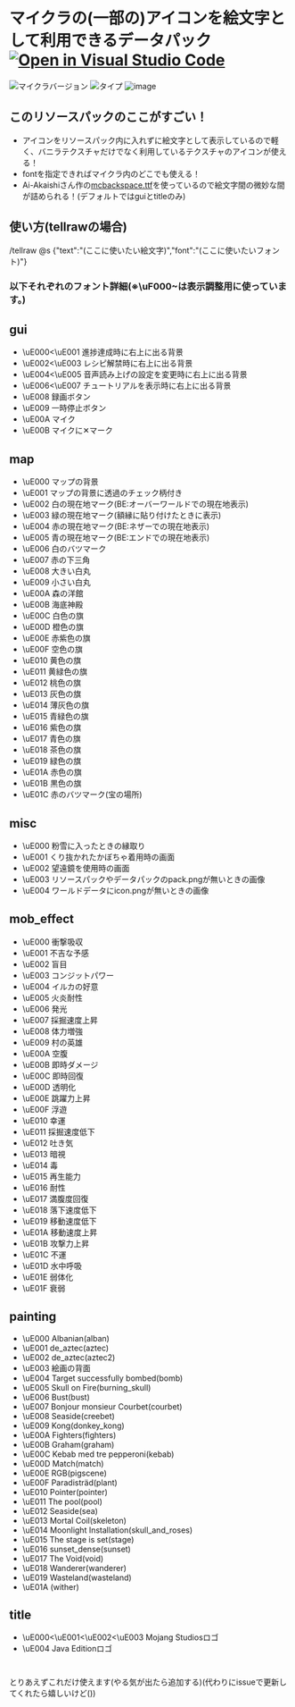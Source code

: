# マイクラの(一部の)アイコンを絵文字として利用できるデータパック [![Open in Visual Studio Code](https://open.vscode.dev/badges/open-in-vscode.svg)](https://open.vscode.dev/tunakaniri/minecraft-icon-to-emoji)
![マイクラバージョン](https://img.shields.io/badge/Minecraft%20Ver-Java%201.17~1.18.1-brightgreen) ![タイプ](https://img.shields.io/badge/Type-resourcepack-orange)
![image](https://user-images.githubusercontent.com/55052380/154667816-028f4343-9e0e-41a5-89f0-484c6756000e.png)
## このリソースパックのここがすごい！
- アイコンをリソースパック内に入れずに絵文字として表示しているので軽く、バニラテクスチャだけでなく利用しているテクスチャのアイコンが使える！
- fontを指定できればマイクラ内のどこでも使える！
- Ai-Akaishiさん作の[mcbackspace.ttf](https://github.com/Ai-Akaishi/HighQualityImageLoadingSample)を使っているので絵文字間の微妙な間が詰められる！(デフォルトではguiとtitleのみ)
## 使い方(tellrawの場合)
/tellraw @s {"text":"(ここに使いたい絵文字)","font":"(ここに使いたいフォント)"}
### 以下それぞれのフォント詳細(※\uF000~は表示調整用に使っています。)
## gui
- \uE000<\uE001 進捗達成時に右上に出る背景
- \uE002<\uE003 レシピ解禁時に右上に出る背景
- \uE004<\uE005 音声読み上げの設定を変更時に右上に出る背景
- \uE006<\uE007 チュートリアルを表示時に右上に出る背景
- \uE008 録画ボタン
- \uE009 一時停止ボタン
- \uE00A マイク
- \uE00B マイクに✕マーク
## map
- \uE000 マップの背景
- \uE001 マップの背景に透過のチェック柄付き
- \uE002 白の現在地マーク(BE:オーバーワールドでの現在地表示)
- \uE003 緑の現在地マーク(額縁に貼り付けたときに表示)
- \uE004 赤の現在地マーク(BE:ネザーでの現在地表示)
- \uE005 青の現在地マーク(BE:エンドでの現在地表示)
- \uE006 白のバツマーク
- \uE007 赤の下三角
- \uE008 大きい白丸
- \uE009 小さい白丸
- \uE00A 森の洋館
- \uE00B 海底神殿
- \uE00C 白色の旗
- \uE00D 橙色の旗
- \uE00E 赤紫色の旗
- \uE00F 空色の旗
- \uE010 黄色の旗
- \uE011 黄緑色の旗
- \uE012 桃色の旗
- \uE013 灰色の旗
- \uE014 薄灰色の旗
- \uE015 青緑色の旗
- \uE016 紫色の旗
- \uE017 青色の旗
- \uE018 茶色の旗
- \uE019 緑色の旗
- \uE01A 赤色の旗
- \uE01B 黒色の旗
- \uE01C 赤のバツマーク(宝の場所)
## misc
- \uE000 粉雪に入ったときの縁取り
- \uE001 くり抜かれたかぼちゃ着用時の画面
- \uE002 望遠鏡を使用時の画面
- \uE003 リソースパックやデータパックのpack.pngが無いときの画像
- \uE004 ワールドデータにicon.pngが無いときの画像
## mob_effect
- \uE000 衝撃吸収
- \uE001 不吉な予感
- \uE002 盲目
- \uE003 コンジットパワー
- \uE004 イルカの好意
- \uE005 火炎耐性
- \uE006 発光
- \uE007 採掘速度上昇
- \uE008 体力増強
- \uE009 村の英雄
- \uE00A 空腹
- \uE00B 即時ダメージ
- \uE00C 即時回復
- \uE00D 透明化
- \uE00E 跳躍力上昇
- \uE00F 浮遊
- \uE010 幸運
- \uE011 採掘速度低下
- \uE012 吐き気
- \uE013 暗視
- \uE014 毒
- \uE015 再生能力
- \uE016 耐性
- \uE017 満腹度回復
- \uE018 落下速度低下
- \uE019 移動速度低下
- \uE01A 移動速度上昇
- \uE01B 攻撃力上昇
- \uE01C 不運
- \uE01D 水中呼吸
- \uE01E 弱体化
- \uE01F 衰弱
## painting
- \uE000 Albanian(alban)
- \uE001 de_aztec(aztec)
- \uE002 de_aztec(aztec2)
- \uE003 絵画の背面
- \uE004 Target successfully bombed(bomb)
- \uE005 Skull on Fire(burning_skull)
- \uE006 Bust(bust)
- \uE007 Bonjour monsieur Courbet(courbet)
- \uE008 Seaside(creebet)
- \uE009 Kong(donkey_kong)
- \uE00A Fighters(fighters)
- \uE00B Graham(graham)
- \uE00C Kebab med tre pepperoni(kebab)
- \uE00D Match(match)
- \uE00E RGB(pigscene)
- \uE00F Paradisträd(plant)
- \uE010 Pointer(pointer)
- \uE011 The pool(pool)
- \uE012 Seaside(sea)
- \uE013 Mortal Coil(skeleton)
- \uE014 Moonlight Installation(skull_and_roses)
- \uE015 The stage is set(stage)
- \uE016 sunset_dense(sunset)
- \uE017 The Void(void)
- \uE018 Wanderer(wanderer)
- \uE019 Wasteland(wasteland)
- \uE01A (wither)
## title
- \uE000<\uE001<\uE002<\uE003 Mojang Studiosロゴ
- \uE004 Java Editionロゴ
#  
とりあえずこれだけ使えます(やる気が出たら追加する)(代わりにissueで更新してくれたら嬉しいけど())
